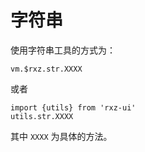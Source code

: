 # 字符串

使用字符串工具的方式为：

```
vm.$rxz.str.XXXX
```

或者

```
import {utils} from 'rxz-ui'
utils.str.XXXX
```

其中 `XXXX` 为具体的方法。

